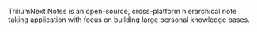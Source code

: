 TriliumNext Notes is an open-source, cross-platform hierarchical note taking application with focus on building large personal knowledge bases.